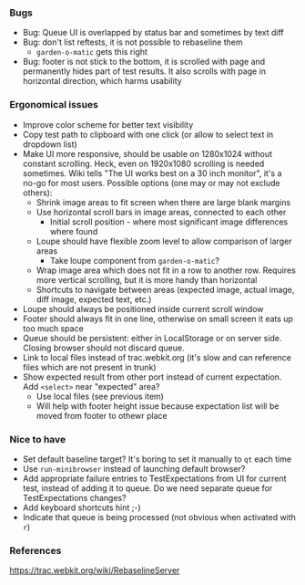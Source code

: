 ### Bugs 
* Bug: Queue UI is overlapped by status bar and sometimes by text diff
* Bug: don't list reftests, it is not possible to rebaseline them
    * `garden-o-matic` gets this right
* Bug: footer is not stick to the bottom, it is scrolled with page and permanently hides part of test results. It also scrolls with page in horizontal direction, which harms usability

### Ergonomical issues
* Improve color scheme for better text visibility
* Copy test path to clipboard with one click (or allow to select text in dropdown list)
* Make UI more responsive, should be usable on 1280x1024 without constant scrolling. Heck, even on 1920x1080 scrolling is needed sometimes. Wiki tells "The UI works best on a 30 inch monitor", it's a no-go for most users. Possible options (one may or may not exclude others):
    * Shrink image areas to fit screen when there are large blank margins
    * Use horizontal scroll bars in image areas, connected to each other
        * Initial scroll position - where most significant image differences where found
    * Loupe should have flexible zoom level to allow comparison of larger areas
        * Take loupe component from `garden-o-matic`?
    * Wrap image area which does not fit in a row to another row. Requires more vertical scrolling, but it is more handy than horizontal
    * Shortcuts to navigate between areas (expected image, actual image, diff image, expected text, etc.)
* Loupe should always be positioned inside current scroll window
* Footer should always fit in one line, otherwise on small screen it eats up too much space
* Queue should be persistent: either in LocalStorage or on server side. Closing browser should not discard queue.
* Link to local files instead of trac.webkit.org (it's slow and can reference files which are not present in trunk)
* Show expected result from other port instead of current expectation. Add `<select>` near "expected" area?
    * Use local files (see previous item)
    * Will help with footer height issue because expectation list will be moved from footer to othewr place

### Nice to have

* Set default baseline target? It's boring to set it manually to `qt` each time
* Use `run-minibrowser` instead of launching default browser?
* Add appropriate failure entries to TestExpectations from UI for current test, instead of adding it to queue. Do we need separate queue for TestExpectations changes?
* Add keyboard shortcuts hint ;-)
* Indicate that queue is being processed (not obvious when activated with `r`)

### References
https://trac.webkit.org/wiki/RebaselineServer